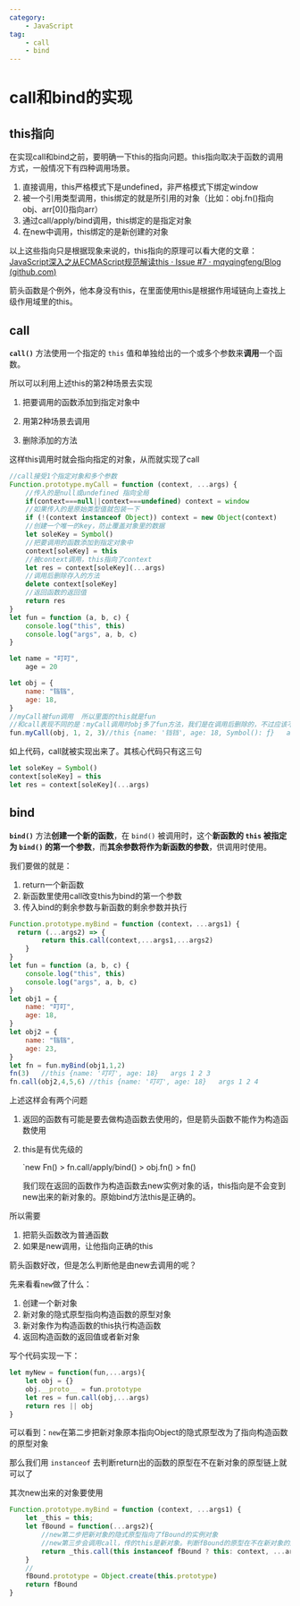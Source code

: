 ```yaml
---
category:
    - JavaScript
tag:
    - call
    - bind
---
```

# call和bind的实现

## this指向

在实现call和bind之前，要明确一下this的指向问题。this指向取决于函数的调用方式，一般情况下有四种调用场景。
1. 直接调用，this严格模式下是undefined，非严格模式下绑定window
2. 被一个引用类型调用，this绑定的就是所引用的对象（比如：obj.fn()指向obj、arr\[0]()指向arr）
3. 通过call/apply/bind调用，this绑定的是指定对象
4. 在new中调用，this绑定的是新创建的对象

以上这些指向只是根据现象来说的，this指向的原理可以看大佬的文章：[JavaScript深入之从ECMAScript规范解读this · Issue #7 · mqyqingfeng/Blog (github.com)](https://github.com/mqyqingfeng/Blog/issues/7)

箭头函数是个例外，他本身没有this，在里面使用this是根据作用域链向上查找上级作用域里的this。

## call

**`call()`** 方法使用一个指定的 `this` 值和单独给出的一个或多个参数来**调用**一个函数。

所以可以利用上述this的第2种场景去实现

1. 把要调用的函数添加到指定对象中

2. 用第2种场景去调用

3. 删除添加的方法

这样this调用时就会指向指定的对象，从而就实现了call

```js
//call接受1个指定对象和多个参数
Function.prototype.myCall = function (context, ...args) {
  	//传入的是null或undefined 指向全局
  	if(context===null||context===undefined) context = window
  	//如果传入的是原始类型值就包装一下
    if (!(context instanceof Object)) context = new Object(context)
    //创建一个唯一的key，防止覆盖对象里的数据
    let soleKey = Symbol()
    //把要调用的函数添加到指定对象中
    context[soleKey] = this
    //被context调用，this指向了context
    let res = context[soleKey](...args)
    //调用后删除存入的方法
    delete context[soleKey]
    //返回函数的返回值
    return res
}
let fun = function (a, b, c) {
    console.log("this", this)
    console.log("args", a, b, c)
}

let name = "叮叮",
    age = 20

let obj = {
    name: "铛铛",
    age: 18,
}
//myCall被fun调用  所以里面的this就是fun
//和call表现不同的是：myCall调用时obj多了fun方法，我们是在调用后删除的，不过应该不会有什么影响
fun.myCall(obj, 1, 2, 3)//this {name: '铛铛', age: 18, Symbol(): ƒ}   args 1 2 3
```

如上代码，call就被实现出来了。其核心代码只有这三句

```js
let soleKey = Symbol()
context[soleKey] = this
let res = context[soleKey](...args)
```

## bind

**`bind()`** 方法**创建一个新的函数**，在 `bind()` 被调用时，这个**新函数的 `this` 被指定为 `bind()` 的第一个参数**，而**其余参数将作为新函数的参数**，供调用时使用。

我们要做的就是：

1. return一个新函数
2. 新函数里使用call改变this为bind的第一个参数
3. 传入bind的剩余参数与新函数的剩余参数并执行

```js
Function.prototype.myBind = function (context，...args1) { 
  return (...args2) => {
        return this.call(context,...args1,...args2)
    }
}
let fun = function (a, b, c) {
    console.log("this", this)
    console.log("args", a, b, c)
}
let obj1 = {
    name: "叮叮",
    age: 18,
}
let obj2 = {
    name: "铛铛",
    age: 23,
}
let fn = fun.myBind(obj1,1,2)
fn(3)   //this {name: '叮叮', age: 18}   args 1 2 3
fn.call(obj2,4,5,6) //this {name: '叮叮', age: 18}   args 1 2 4
```

上述这样会有两个问题

1. 返回的函数有可能是要去做构造函数去使用的，但是箭头函数不能作为构造函数使用

2. this是有优先级的

   `new Fn() > fn.call/apply/bind() > obj.fn() > fn()

   我们现在返回的函数作为构造函数去new实例对象的话，this指向是不会变到new出来的新对象的。原始bind方法this是正确的。

所以需要

1. 把箭头函数改为普通函数
2. 如果是new调用，让他指向正确的this

箭头函数好改，但是怎么判断他是由new去调用的呢？

先来看看`new`做了什么：

1. 创建一个新对象
2. 新对象的隐式原型指向构造函数的原型对象
3. 新对象作为构造函数的this执行构造函数
4. 返回构造函数的返回值或者新对象

写个代码实现一下：

```js
let myNew = function(fun,...args){
    let obj = {}
    obj.__proto__ = fun.prototype
    let res = fun.call(obj,...args)
    return res || obj
}
```

可以看到：`new`在第二步把新对象原本指向Object的隐式原型改为了指向构造函数的原型对象

那么我们用 `instanceof` 去判断return出的函数的原型在不在新对象的原型链上就可以了

其次new出来的对象要使用

```js
Function.prototype.myBind = function (context, ...args1) {
    let _this = this;
    let fBound = function(...args2){
      	//new第二步把新对象的隐式原型指向了fBound的实例对象
      	//new第三步会调用call，传的this是新对象。判断fBound的原型在不在新对象的原型链上
        return _this.call(this instanceof fBound ? this: context, ...args1, ...args2)
    }
    //
    fBound.prototype = Object.create(this.prototype)
    return fBound
}
```

